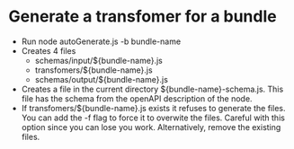 # Generate a transfomer for a bundle

- Run node autoGenerate.js -b bundle-name
- Creates 4 files
  - schemas/input/${bundle-name}.js
  - transfomers/${bundle-name}.js
  - schemas/output/${bundle-name}.js
- Creates a file in the current directory ${bundle-name}-schema.js. This file has the schema from the openAPI description of the node.
- If transfomers/${bundle-name}.js exists it refuses to generate the files. You can add the -f flag to force it to overwite the files. Careful with this option since you can lose you work. Alternatively, remove the existing files.
